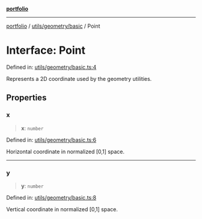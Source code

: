 [**portfolio**](../../../../README.md)

***

[portfolio](../../../../modules.md) / [utils/geometry/basic](../README.md) / Point

# Interface: Point

Defined in: [utils/geometry/basic.ts:4](https://github.com/tnorlund/Portfolio/blob/1071c17860a98d5707eff18071ee50e4f554491c/portfolio/utils/geometry/basic.ts#L4)

Represents a 2D coordinate used by the geometry utilities.

## Properties

### x

> **x**: `number`

Defined in: [utils/geometry/basic.ts:6](https://github.com/tnorlund/Portfolio/blob/1071c17860a98d5707eff18071ee50e4f554491c/portfolio/utils/geometry/basic.ts#L6)

Horizontal coordinate in normalized [0,1] space.

***

### y

> **y**: `number`

Defined in: [utils/geometry/basic.ts:8](https://github.com/tnorlund/Portfolio/blob/1071c17860a98d5707eff18071ee50e4f554491c/portfolio/utils/geometry/basic.ts#L8)

Vertical coordinate in normalized [0,1] space.
